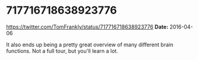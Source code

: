 # 717716718638923776
https://twitter.com/TomFrankly/status/717716718638923776
**Date:** 2016-04-06

It also ends up being a pretty great overview of many different brain functions. Not a full tour, but you'll learn a lot.
